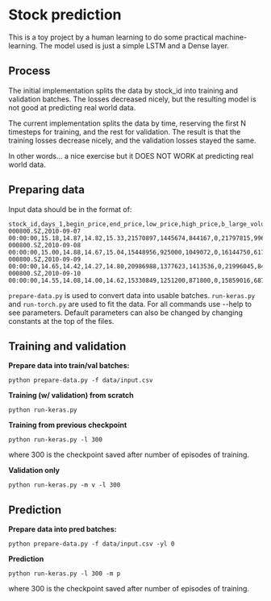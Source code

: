 # Stock prediction

This is a toy project by a human learning to do some practical machine-learning.
The model used is just a simple LSTM and a Dense layer.


## Process

The initial implementation splits the data by stock_id into training and validation batches.
The losses decreased nicely, but the resulting model is not good at predicting real world data.

The current implementation splits the data by time, reserving the first N timesteps for training, and the rest for validation.
The result is that the training losses decrease nicely, and the validation losses stayed the same.

In other words... a nice exercise but it DOES NOT WORK at predicting real world data.


## Preparing data

Input data should be in the format of:
```
stock_id,days_1,begin_price,end_price,low_price,high_price,b_large_volume,b_big_volume,b_middle_volume,b_small_volume,s_large_volume,s_big_volume,s_middle_volume,s_small_volume
000800.SZ,2010-09-07 00:00:00,15.18,14.87,14.82,15.33,21570897,1445674,844167,0,21797815,996369,1066349,205
000800.SZ,2010-09-08 00:00:00,15.00,14.88,14.67,15.04,15448956,925000,1049072,0,16144750,617026,661073,179
000800.SZ,2010-09-09 00:00:00,14.65,14.42,14.27,14.80,20986988,1377623,1413536,0,21996045,840644,941249,209
000800.SZ,2010-09-10 00:00:00,14.55,14.08,14.00,14.62,15330849,1251200,871800,0,15859016,687931,906769,133
```

`prepare-data.py` is used to convert data into usable batches.
`run-keras.py` and `run-torch.py` are used to fit the data.
For all commands use --help to see parameters. Default parameters can also be changed by changing constants at the top of the files.


## Training and validation

**Prepare data into train/val batches:**
```
python prepare-data.py -f data/input.csv
```

**Training (w/ validation) from scratch**
```
python run-keras.py
```

**Training from previous checkpoint**
```
python run-keras.py -l 300
```
where 300 is the checkpoint saved after number of episodes of training.

**Validation only**
```
python run-keras.py -m v -l 300
```


## Prediction

**Prepare data into pred batches:**
```
python prepare-data.py -f data/input.csv -yl 0
```

**Prediction**
```
python run-keras.py -l 300 -m p
```
where 300 is the checkpoint saved after number of episodes of training.
